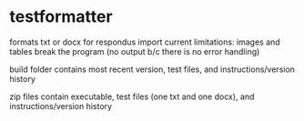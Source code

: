 # testformatter
formats txt or docx for respondus import
current limitations: images and tables break the program (no output b/c there is no error handling)

build folder contains most recent version, test files, and instructions/version history

zip files contain executable, test files (one txt and one docx), and instructions/version history
